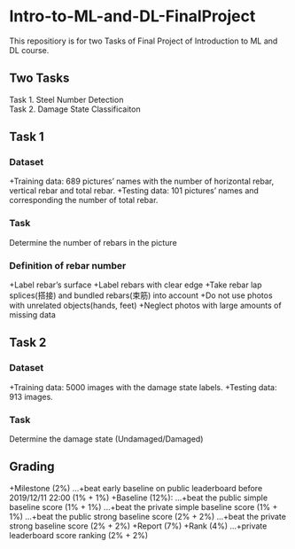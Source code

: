 # Intro-to-ML-and-DL-FinalProject
This repositiory is for two Tasks of Final Project of Introduction to ML and DL course.

## Two Tasks
Task 1. Steel Number Detection
<br> Task 2. Damage State Classificaiton

## Task 1
### Dataset
+Training data: 689 pictures’ names with the number of horizontal rebar, vertical rebar and total rebar.
+Testing data: 101 pictures’ names and corresponding the number of total rebar.
### Task
Determine the number of rebars in the picture
### Definition of rebar number
+Label rebar’s surface
+Label rebars with clear edge
+Take rebar lap splices(搭接) and bundled rebars(束筋) into account
+Do not use photos with unrelated objects(hands, feet)
+Neglect photos with large amounts of missing data

## Task 2
### Dataset
+Training data: 5000 images with the damage state labels.
+Testing data: 913 images.
### Task
Determine the damage state (Undamaged/Damaged)

## Grading
+Milestone (2%)
...+beat early baseline on public leaderboard before 2019/12/11 22:00 (1% + 1%)
+Baseline (12%):
...+beat the public simple baseline score (1% + 1%)
...+beat the private simple baseline score (1% + 1%)
...+beat the public strong baseline score (2% + 2%)
...+beat the private strong baseline score (2% + 2%)
+Report (7%)
+Rank (4%)
...+private leaderboard score ranking (2% + 2%)
